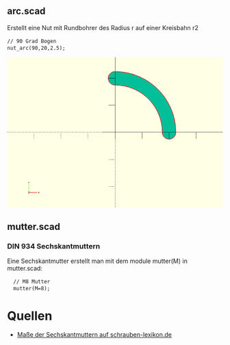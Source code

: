 ## arc.scad
Erstellt eine Nut mit Rundbohrer des Radius r auf einer Kreisbahn r2

    // 90 Grad Bogen
    nut_arc(90,20,2.5);
![Ausgabe des Arcs](docu/arc.png)
## mutter.scad
### DIN 934 Sechskantmuttern
Eine Sechskantmutter erstellt man mit dem module mutter(M) in mutter.scad:

      // M8 Mutter
      mutter(M=8);

# Quellen
* [Maße der Sechskantmuttern auf schrauben-lexikon.de](http://www.schrauben-lexikon.de/download/tiso_4032.pdf)
